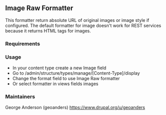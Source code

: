 ## Image Raw Formatter

This formatter return absolute URL of original images or image style
if configured. The default formatter for image doesn't work for
REST services because it returns HTML tags for images.

### Requirements

### Usage

 * In your content type create a new Image field
 * Go to /admin/structure/types/manage/[Content-Type]/display
 * Change the format field to use Image Raw formatter
 * Or select formatter in views fields images

### Maintainers
George Anderson (geoanders)
https://www.drupal.org/u/geoanders
